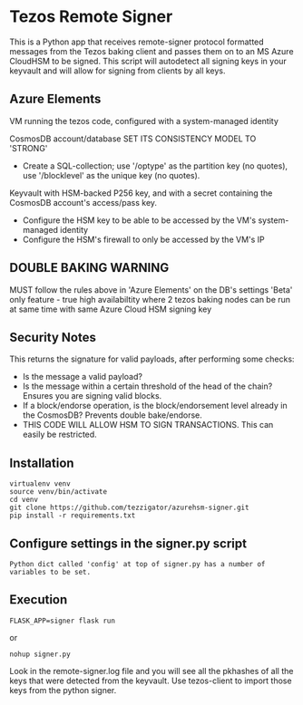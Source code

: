 # Tezos Remote Signer
This is a Python app that receives remote-signer protocol formatted messages from the Tezos baking client and passes them on to an MS Azure CloudHSM to be signed.  This script will autodetect all signing keys in your keyvault and will allow for signing from clients by all keys.

## Azure Elements
VM running the tezos code, configured with a system-managed identity

CosmosDB account/database SET ITS CONSISTENCY MODEL TO 'STRONG'
* Create a SQL-collection; use '/optype' as the partition key (no quotes), use '/blocklevel' as the unique key (no quotes).

Keyvault with HSM-backed P256 key, and with a secret containing the CosmosDB account's access/pass key.
* Configure the HSM key to be able to be accessed by the VM's system-managed identity
* Configure the HSM's firewall to only be accessed by the VM's IP

## DOUBLE BAKING WARNING
MUST follow the rules above in 'Azure Elements' on the DB's settings
'Beta' only feature - true high availabiltity where 2 tezos baking nodes can be run at same time with same Azure Cloud HSM signing key

## Security Notes
This returns the signature for valid payloads, after performing some checks:
* Is the message a valid payload?
* Is the message within a certain threshold of the head of the chain? Ensures you are signing valid blocks.
* If a block/endorse operation, is the block/endorsement level already in the CosmosDB?  Prevents double bake/endorse.
* THIS CODE WILL ALLOW HSM TO SIGN TRANSACTIONS.  This can easily be restricted.

## Installation
```
virtualenv venv
source venv/bin/activate
cd venv
git clone https://github.com/tezzigator/azurehsm-signer.git
pip install -r requirements.txt
```

## Configure settings in the signer.py script
```
Python dict called 'config' at top of signer.py has a number of variables to be set.
```
## Execution
```
FLASK_APP=signer flask run
```
or
```
nohup signer.py
```
Look in the remote-signer.log file and you will see all the pkhashes of all the keys that were detected from the keyvault.
Use tezos-client to import those keys from the python signer.
